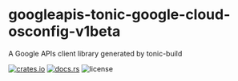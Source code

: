 # googleapis-tonic-google-cloud-osconfig-v1beta

A Google APIs client library generated by tonic-build

[![crates.io](https://img.shields.io/crates/v/googleapis-tonic-google-cloud-osconfig-v1beta)](https://crates.io/crates/googleapis-tonic-google-cloud-osconfig-v1beta)
[![docs.rs](https://img.shields.io/docsrs/googleapis-tonic-google-cloud-osconfig-v1beta)](https://docs.rs/googleapis-tonic-google-cloud-osconfig-v1beta)
![license](https://img.shields.io/crates/l/googleapis-tonic-google-cloud-osconfig-v1beta)
